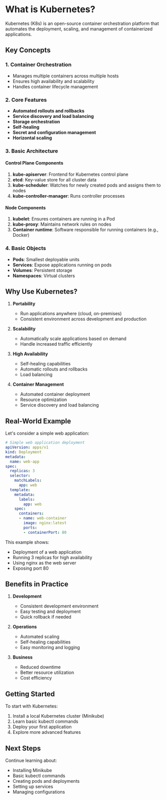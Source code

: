# What is Kubernetes?

Kubernetes (K8s) is an open-source container orchestration platform that automates the deployment, scaling, and management of containerized applications.

## Key Concepts

### 1. Container Orchestration
- Manages multiple containers across multiple hosts
- Ensures high availability and scalability
- Handles container lifecycle management

### 2. Core Features
- **Automated rollouts and rollbacks**
- **Service discovery and load balancing**
- **Storage orchestration**
- **Self-healing**
- **Secret and configuration management**
- **Horizontal scaling**

### 3. Basic Architecture

#### Control Plane Components
1. **kube-apiserver**: Frontend for Kubernetes control plane
2. **etcd**: Key-value store for all cluster data
3. **kube-scheduler**: Watches for newly created pods and assigns them to nodes
4. **kube-controller-manager**: Runs controller processes

#### Node Components
1. **kubelet**: Ensures containers are running in a Pod
2. **kube-proxy**: Maintains network rules on nodes
3. **Container runtime**: Software responsible for running containers (e.g., Docker)

### 4. Basic Objects
- **Pods**: Smallest deployable units
- **Services**: Expose applications running on pods
- **Volumes**: Persistent storage
- **Namespaces**: Virtual clusters

## Why Use Kubernetes?

1. **Portability**
   - Run applications anywhere (cloud, on-premises)
   - Consistent environment across development and production

2. **Scalability**
   - Automatically scale applications based on demand
   - Handle increased traffic efficiently

3. **High Availability**
   - Self-healing capabilities
   - Automatic rollouts and rollbacks
   - Load balancing

4. **Container Management**
   - Automated container deployment
   - Resource optimization
   - Service discovery and load balancing

## Real-World Example

Let's consider a simple web application:

```yaml
# Simple web application deployment
apiVersion: apps/v1
kind: Deployment
metadata:
  name: web-app
spec:
  replicas: 3
  selector:
    matchLabels:
      app: web
  template:
    metadata:
      labels:
        app: web
    spec:
      containers:
      - name: web-container
        image: nginx:latest
        ports:
        - containerPort: 80
```

This example shows:
- Deployment of a web application
- Running 3 replicas for high availability
- Using nginx as the web server
- Exposing port 80

## Benefits in Practice

1. **Development**
   - Consistent development environment
   - Easy testing and deployment
   - Quick rollback if needed

2. **Operations**
   - Automated scaling
   - Self-healing capabilities
   - Easy monitoring and logging

3. **Business**
   - Reduced downtime
   - Better resource utilization
   - Cost efficiency

## Getting Started

To start with Kubernetes:
1. Install a local Kubernetes cluster (Minikube)
2. Learn basic kubectl commands
3. Deploy your first application
4. Explore more advanced features

## Next Steps

Continue learning about:
- Installing Minikube
- Basic kubectl commands
- Creating pods and deployments
- Setting up services
- Managing configurations
